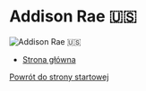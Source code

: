 # Addison Rae 🇺🇸

![Addison Rae 🇺🇸](https://i.ytimg.com/vi/9fWWy9BIgtc/maxresdefault.jpg)

- [Strona główna](https://www.tiktok.com/@addisonre)

[Powrót do strony startowej](strona_startowa.md)
